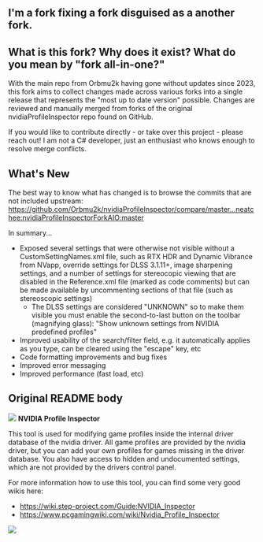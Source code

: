 ## I'm a fork fixing a fork disguised as a another fork.



## What is this fork? Why does it exist? What do you mean by "fork all-in-one?"
With the main repo from Orbmu2k having gone without updates since 2023, this fork aims to collect changes made across various forks into a single release that represents the "most up to date version" possible. Changes are reviewed and manually merged from forks of the original nvidiaProfileInspector repo found on GitHub.

If you would like to contribute directly - or take over this project - please reach out! I am not a C# developer, just an enthusiast who knows enough to resolve merge conflicts.

## What's New
The best way to know what has changed is to browse the commits that are not included upstream: https://github.com/Orbmu2k/nvidiaProfileInspector/compare/master...neatchee:nvidiaProfileInspectorForkAIO:master

In summary...
- Exposed several settings that were otherwise not visible without a CustomSettingNames.xml file, such as RTX HDR and Dynamic Vibrance from NVapp, override settings for DLSS 3.1.11+, image sharpening settings, and a number of settings for stereocopic viewing that are disabled in the Reference.xml file (marked as code comments) but can be made available by uncommenting sections of that file (such as stereoscopic settings)
  - The DLSS settings are considered "UNKNOWN" so to make them visible you must enable the second-to-last button on the toolbar (magnifying glass): "Show unknown settings from NVIDIA predefined profiles"
- Improved usability of the search/filter field, e.g. it automatically applies as you type, can be cleared using the "escape" key, etc
- Code formatting improvements and bug fixes
- Improved error messaging
- Improved performance (fast load, etc)

## Original README body

![](/nspector/Images/n1-016.png) **NVIDIA Profile Inspector**

This tool is used for modifying game profiles inside the internal driver database of the nvidia driver.
All game profiles are provided by the nvidia driver, but you can add your own profiles for games missing in the driver database.
You also have access to hidden and undocumented settings, which are not provided by the drivers control panel.

For more information how to use this tool, you can find some very good wikis here:
* https://wiki.step-project.com/Guide:NVIDIA_Inspector
* https://www.pcgamingwiki.com/wiki/Nvidia_Profile_Inspector

![](npi_screenshot.png)
